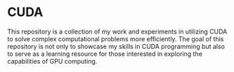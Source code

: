 # CUDA
This repository is a collection of my work and experiments in utilizing CUDA to solve complex computational problems more efficiently. The goal of this repository is not only to showcase my skills in CUDA programming but also to serve as a learning resource for those interested in exploring the capabilities of GPU computing.
